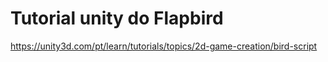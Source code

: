# Tutorial unity do Flapbird
https://unity3d.com/pt/learn/tutorials/topics/2d-game-creation/bird-script
